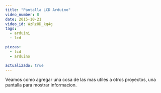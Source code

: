 ```yaml
---
title: "Pantalla LCD Arduino"
video_number: 8
date: 2015-10-21
video_id: WzRz8D_kq4g
tags:
  - arduini
  - lcd

piezas:
  - lcd
  - arduino

actualizado: true
---
```


Veamos como agregar una cosa de las mas utiles a otros proyectos, una pantalla para mostrar informacion.

